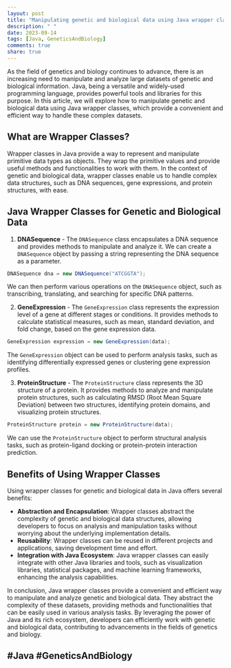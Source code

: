 ```yaml
---
layout: post
title: "Manipulating genetic and biological data using Java wrapper classes"
description: " "
date: 2023-09-14
tags: [Java, GeneticsAndBiology]
comments: true
share: true
---
```


As the field of genetics and biology continues to advance, there is an increasing need to manipulate and analyze large datasets of genetic and biological information. Java, being a versatile and widely-used programming language, provides powerful tools and libraries for this purpose. In this article, we will explore how to manipulate genetic and biological data using Java wrapper classes, which provide a convenient and efficient way to handle these complex datasets.

## What are Wrapper Classes?

Wrapper classes in Java provide a way to represent and manipulate primitive data types as objects. They wrap the primitive values and provide useful methods and functionalities to work with them. In the context of genetic and biological data, wrapper classes enable us to handle complex data structures, such as DNA sequences, gene expressions, and protein structures, with ease.

## Java Wrapper Classes for Genetic and Biological Data

1. **DNASequence** - The `DNASequence` class encapsulates a DNA sequence and provides methods to manipulate and analyze it. We can create a `DNASequence` object by passing a string representing the DNA sequence as a parameter.

```java
DNASequence dna = new DNASequence("ATCGGTA");
```

We can then perform various operations on the `DNASequence` object, such as transcribing, translating, and searching for specific DNA patterns.

2. **GeneExpression** - The `GeneExpression` class represents the expression level of a gene at different stages or conditions. It provides methods to calculate statistical measures, such as mean, standard deviation, and fold change, based on the gene expression data.

```java
GeneExpression expression = new GeneExpression(data);
```

The `GeneExpression` object can be used to perform analysis tasks, such as identifying differentially expressed genes or clustering gene expression profiles.

3. **ProteinStructure** - The `ProteinStructure` class represents the 3D structure of a protein. It provides methods to analyze and manipulate protein structures, such as calculating RMSD (Root Mean Square Deviation) between two structures, identifying protein domains, and visualizing protein structures.

```java
ProteinStructure protein = new ProteinStructure(data);
```

We can use the `ProteinStructure` object to perform structural analysis tasks, such as protein-ligand docking or protein-protein interaction prediction.

## Benefits of Using Wrapper Classes

Using wrapper classes for genetic and biological data in Java offers several benefits:

- **Abstraction and Encapsulation**: Wrapper classes abstract the complexity of genetic and biological data structures, allowing developers to focus on analysis and manipulation tasks without worrying about the underlying implementation details.
- **Reusability**: Wrapper classes can be reused in different projects and applications, saving development time and effort.
- **Integration with Java Ecosystem**: Java wrapper classes can easily integrate with other Java libraries and tools, such as visualization libraries, statistical packages, and machine learning frameworks, enhancing the analysis capabilities.

In conclusion, Java wrapper classes provide a convenient and efficient way to manipulate and analyze genetic and biological data. They abstract the complexity of these datasets, providing methods and functionalities that can be easily used in various analysis tasks. By leveraging the power of Java and its rich ecosystem, developers can efficiently work with genetic and biological data, contributing to advancements in the fields of genetics and biology.

## #Java #GeneticsAndBiology